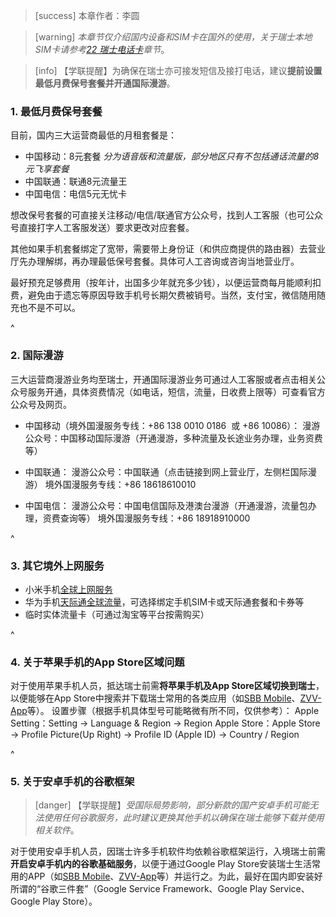 > [success] 本章作者：李圆

> [warning] *本章节仅介绍国内设备和SIM卡在国外的使用，关于瑞士本地SIM卡请参考[22 瑞士电话卡](22prepaid电话卡.md)章节*。

> [info] 【学联提醒】为确保在瑞士亦可接发短信及接打电话，建议**提前设置最低月费保号套餐并开通国际漫游**。

### **1. 最低月费保号套餐**

目前，国内三大运营商最低的月租套餐是：

* 中国移动：8元套餐
  *分为语音版和流量版，部分地区只有不包括通话流量的8元飞享套餐*
* 中国联通：联通8元流量王
* 中国电信：电信5元无忧卡

想改保号套餐的可直接关注移动/电信/联通官方公众号，找到人工客服（也可公众号直接打字人工客服发送）要求更改对应套餐。

其他如果手机套餐绑定了宽带，需要带上身份证（和供应商提供的路由器）去营业厅先办理解绑，再办理最低保号套餐。具体可人工咨询或咨询当地营业厅。

最好预充足够费用（按年计，出国多少年就充多少钱），以便运营商每月能顺利扣费，避免由于遗忘等原因导致手机号长期欠费被销号。当然，支付宝，微信随用随充也不是不可以。

^

### **2. 国际漫游**

三大运营商漫游业务均至瑞士，开通国际漫游业务可通过人工客服或者点击相关公众号服务开通，具体资费情况（如电话，短信，流量，日收费上限等）可查看官方公众号及网页。

* 中国移动（境外国漫服务专线：+86 138 0010 0186  或 +86 10086）：
  漫游公众号：中国移动国际漫游（开通漫游，多种流量及长途业务办理，业务资费等）

* 中国联通：
  漫游公众号：中国联通（点击链接到网上营业厅，左侧栏国际漫游）
  境外国漫服务专线：+86 18618610010

* 中国电信：
  漫游公众号：中国电信国际及港澳台漫游（开通漫游，流量包办理，资费查询等）
  境外国漫服务专线：+86 18918910000

^

### **3. 其它境外上网服务**

* 小米手机[全球上网服务](https://www.mi.com/service/consult/Mi%20roaming)
* 华为手机[天际通全球流量](https://consumer.huawei.com/cn/mobileservices/)，可选择绑定手机SIM卡或天际通套餐和卡券等
* 临时实体流量卡（可通过淘宝等平台按需购买）

^

### **4. 关于苹果手机的App Store区域问题**

对于使用苹果手机人员，抵达瑞士前需**将苹果手机及App Store区域切换到瑞士**，以便能够在App Store中搜索并下载瑞士常用的各类应用（如[SBB Mobile](https://www.sbb.ch/de/fahrplan/mobile-fahrplaene/sbb-mobile.html)、[ZVV-App](https://www.zvv.ch/zvv/de/service/apps/zvv-app.html)等）。
设置步骤（根据手机具体型号可能略微有所不同，仅供参考）：
Apple Setting：Setting → Language & Region → Region Apple Store：Apple Store → Profile Picture(Up Right) → Profile ID (Apple ID) → Country / Region

^

### **5. 关于安卓手机的谷歌框架**

> [danger] 【学联提醒】*受国际局势影响，部分新款的国产安卓手机可能无法使用任何谷歌服务，此时建议更换其他手机以确保在瑞士能够下载并使用相关软件*。

对于使用安卓手机人员，因瑞士许多手机软件均依赖谷歌框架运行，入境瑞士前需**开启安卓手机内的谷歌基础服务**，以便于通过Google Play Store安装瑞士生活常用的APP（如[SBB Mobile](https://www.sbb.ch/de/fahrplan/mobile-fahrplaene/sbb-mobile.html)、[ZVV-App](https://www.zvv.ch/zvv/de/service/apps/zvv-app.html)等）并运行之。为此，最好在国内即安装好所谓的“谷歌三件套”（Google Service Framework、Google Play Service、Google Play Store）。

